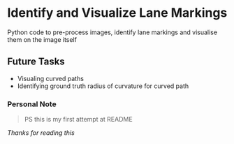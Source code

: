 # Identify and Visualize Lane Markings
 Python code to pre-process images, identify lane markings and visualise them on the image itself

## Future Tasks
- Visualing curved paths
- Identifying ground truth radius of curvature for curved path





### Personal Note
> PS this is my first attempt at README

*Thanks for reading this*
